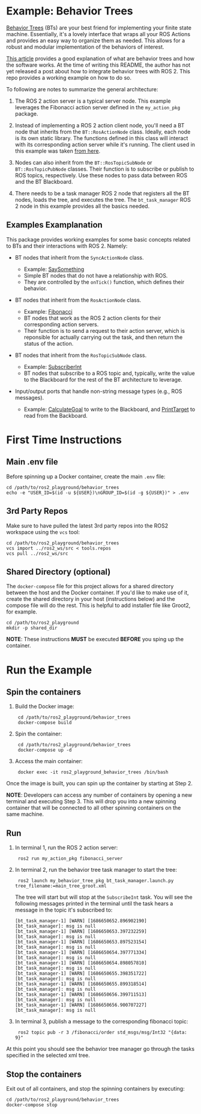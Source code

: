 # Example: Behavior Trees

[Behavior Trees](https://www.behaviortree.dev/) (BTs) are your best friend for
implementing your finite state machine. Essentially, it's a lovely interface
that wraps all your ROS Actions and provides an easy way to organize them as
needed. This allows for a robust and modular implementation of the behaviors of
interest.

[This article](https://medium.com/@nullbyte.in/behavior-trees-for-ros2-part-1-unlocking-advanced-robotic-decision-making-and-control-7856582fb812) provides
a good explanation of what are behavior trees and how the software works. At
the time of writing this README, the author has not yet released a post about
how to integrate behavior trees with ROS 2. This repo provides a working example
on how to do so.

To following are notes to summarize the general architecture:

1. The ROS 2 action server is a typical server node. This example leverages the
   Fibonacci action server defined in the `my_action_pkg` package.

2. Instead of implementing a ROS 2 action client node, you'll need a BT node
   that inherits from the `BT::RosActionNode` class. Ideally, each node is its
   own static library. The functions defined in this class will interact with
   its corresponding action server while it's running. The client used in this
   example was
   taken [from here](https://www.behaviortree.dev/docs/ros2_integration/).

3. Nodes can also inherit from the `BT::RosTopicSubNode` or
   `BT::RosTopicPubNode` classes. Their function is to subscribe or publish to
   ROS topics, respectively. Use these nodes to pass data between ROS and the BT
   Blackboard.

4. There needs to be a task manager ROS 2 node that registers all the BT nodes,
   loads the tree, and executes the tree. The `bt_task_manager` ROS 2 node in
   this example provides all the basics needed.

## Examples Examplanation

This package provides working examples for some basic concepts related to BTs
and their interactions with ROS 2. Namely:

* BT nodes that inherit from the `SyncActionNode` class.
  * Example:
    [SaySomething](https://github.com/sgarciav/ros2_playground/blob/master/ros2_ws/src/my_behavior_tree_pkg/src/saysomething_btnode.cpp)
  * Simple BT nodes that do not have a relationship with ROS.
  * They are controlled by the `onTick()` function, which defines their
    behavior.

* BT nodes that inherit from the `RosActionNode` class.
  * Example:
    [Fibonacci](https://github.com/sgarciav/ros2_playground/blob/master/ros2_ws/src/my_behavior_tree_pkg/src/fibonacci_btnode.cpp)
  * BT nodes that work as the ROS 2 action clients for their corresponding
    action servers.
  * Their function is to send a request to their action server, which is
    reponsible for actually carrying out the task, and then return the status of
    the action.

* BT nodes that inherit from the `RosTopicSubNode` class.
  * Example:
    [SubscriberInt](https://github.com/sgarciav/ros2_playground/blob/master/ros2_ws/src/my_behavior_tree_pkg/src/subscriber_int_btnode.cpp)
  * BT nodes that subscribe to a ROS topic and, typically, write the value to
    the Blackboard for the rest of the BT architecture to leverage.

* Input/output ports that handle non-string message types (e.g., ROS messages).
  * Example:
    [CalculateGoal](https://github.com/sgarciav/ros2_playground/blob/master/ros2_ws/src/my_behavior_tree_pkg/src/calculategoal_btnode.cpp) to
    write to the Blackboard,
    and
    [PrintTarget](https://github.com/sgarciav/ros2_playground/blob/master/ros2_ws/src/my_behavior_tree_pkg/src/printtarget_btnode.cpp) to
    read from the Backboard.

# First Time Instructions

## Main .env file

Before spinning up a Docker container, create the main `.env` file:

    cd /path/to/ros2_playground/behavior_trees
    echo -e "USER_ID=$(id -u ${USER})\nGROUP_ID=$(id -g ${USER})" > .env

## 3rd Party Repos

Make sure to have pulled the latest 3rd party repos into the ROS2 workspace
using the `vcs` tool:

    cd /path/to/ros2_playground/behavior_trees
    vcs import ../ros2_ws/src < tools.repos
    vcs pull ../ros2_ws/src

## Shared Directory (optional)

The `docker-compose` file for this project allows for a shared directory between
the host and the Docker container. If you'd like to make use of it, create the
shared directory in your host (instructions below) and the compose file will do
the rest. This is helpful to add installer file like Groot2, for example.

    cd /path/to/ros2_playground
    mkdir -p shared_dir

**NOTE**: These instructions **MUST** be executed **BEFORE** you sping up the
container.

# Run the Example

## Spin the containers

1. Build the Docker image:

        cd /path/to/ros2_playground/behavior_trees
        docker-compose build

2. Spin the container:

        cd /path/to/ros2_playground/behavior_trees
        docker-compose up -d

3. Access the main container:

        docker exec -it ros2_playground_behavior_trees /bin/bash

Once the image is built, you can spin up the container by starting at Step 2.

**NOTE**: Developers can access any number of containers by opening a new
terminal and executing Step 3. This will drop you into a new spinning container
that will be connected to all other spinning containers on the same machine.

## Run

1. In terminal 1, run the ROS 2 action server:

        ros2 run my_action_pkg fibonacci_server

2. In terminal 2, run the behavior tree task manager to start the tree:

        ros2 launch my_behavior_tree_pkg bt_task_manager.launch.py tree_filename:=main_tree_groot.xml

    The tree will start but will stop at the `SubscribeInt` task. You will see
    the following messages printed in the terminal until the task hears a
    message in the topic it's subscribed to:

    ```
    [bt_task_manager-1] [WARN] [1686650652.896902190] [bt_task_manager]: msg is null
    [bt_task_manager-1] [WARN] [1686650653.397232259] [bt_task_manager]: msg is null
    [bt_task_manager-1] [WARN] [1686650653.897523154] [bt_task_manager]: msg is null
    [bt_task_manager-1] [WARN] [1686650654.397771334] [bt_task_manager]: msg is null
    [bt_task_manager-1] [WARN] [1686650654.898057810] [bt_task_manager]: msg is null
    [bt_task_manager-1] [WARN] [1686650655.398351722] [bt_task_manager]: msg is null
    [bt_task_manager-1] [WARN] [1686650655.899318514] [bt_task_manager]: msg is null
    [bt_task_manager-1] [WARN] [1686650656.399711513] [bt_task_manager]: msg is null
    [bt_task_manager-1] [WARN] [1686650656.900707227] [bt_task_manager]: msg is null
    ```

3. In terminal 3, publish a message to the corresponding fibonacci topic:

        ros2 topic pub -r 3 /fibonacci/order std_msgs/msg/Int32 "{data: 9}"

At this point you should see the behavior tree manager go through the tasks
specified in the selected xml tree.

## Stop the containers

Exit out of all containers, and stop the spinning containers by executing:

    cd /path/to/ros2_playground/behavior_trees
    docker-compose stop
